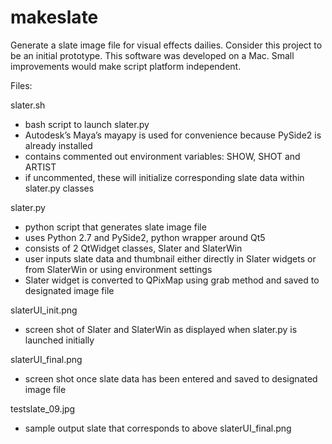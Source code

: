 # makeslate
Generate a slate image file for visual effects dailies. Consider this project to be an initial prototype.
This software was developed on a Mac. Small improvements would make script platform independent.

Files:

slater.sh
- bash script to launch slater.py
- Autodesk’s Maya’s mayapy is used for convenience because PySide2 is already installed
- contains commented out environment variables: SHOW, SHOT and ARTIST
- if uncommented, these will initialize corresponding slate data within slater.py classes

slater.py
- python script that generates slate image file
- uses Python 2.7 and PySide2, python wrapper around Qt5
- consists of 2 QtWidget classes, Slater and SlaterWin 
- user inputs slate data and thumbnail either directly in Slater widgets or from SlaterWin or using environment settings 
- Slater widget is converted to QPixMap using grab method and saved to designated image file

slaterUI_init.png
- screen shot of Slater and SlaterWin as displayed when slater.py is launched initially

slaterUI_final.png
- screen shot once slate data has been entered and saved to designated image file

testslate_09.jpg
- sample output slate that corresponds to above slaterUI_final.png
